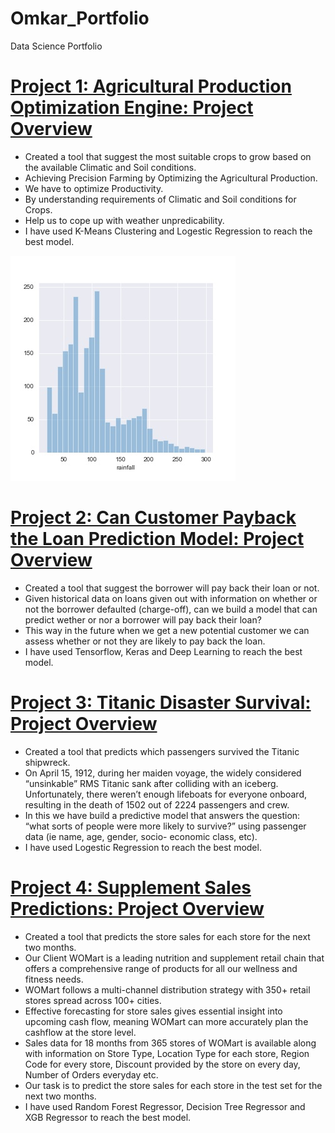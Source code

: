 # Omkar_Portfolio
Data Science Portfolio

# [Project 1: Agricultural Production Optimization Engine: Project Overview](https://github.com/omkargawade-10/Agricultural_Production_Optimization_Engine)
* Created a tool that suggest the most suitable crops to grow based on the available Climatic and Soil conditions.
* Achieving Precision Farming by Optimizing the Agricultural Production.
* We have to optimize Productivity.
* By understanding requirements of Climatic and Soil conditions for Crops.
* Help us to cope up with weather unpredicability.
* I have used K-Means Clustering and Logestic Regression to reach the best model.

![](https://github.com/omkargawade-10/Omkar_Portfolio/blob/main/images/Agriculture%20Project%20Rainfall.jpg)

# [Project 2: Can Customer Payback the Loan Prediction Model: Project Overview](https://github.com/omkargawade-10/Can_Customer_Payback_the_Loan_Prediction_Model)
* Created a tool that suggest the borrower will pay back their loan or not.
* Given historical data on loans given out with information on whether or not the borrower defaulted (charge-off), can we build a model that can predict wether or nor a borrower     will pay back their loan?
* This way in the future when we get a new potential customer we can assess whether or not they are likely to pay back the loan.
* I have used Tensorflow, Keras and Deep Learning to reach the best model.

# [Project 3: Titanic Disaster Survival: Project Overview](https://github.com/omkargawade-10/Titanic_Disaster_Survival)
* Created a tool that predicts which passengers survived the Titanic shipwreck.
* On April 15, 1912, during her maiden voyage, the widely considered “unsinkable” RMS Titanic sank after colliding with an iceberg. Unfortunately, there weren’t enough lifeboats     for everyone onboard, resulting in the death of 1502 out of 2224 passengers and crew.
* In this we have build a predictive model that answers the question: “what sorts of people were more likely to survive?” using passenger data (ie name, age, gender, socio-         economic class, etc).
* I have used Logestic Regression to reach the best model.

# [Project 4: Supplement Sales Predictions: Project Overview](https://github.com/omkargawade-10/Supplement_Sales_Predictions)
* Created a tool that predicts the store sales for each store for the next two months.
* Our Client WOMart is a leading nutrition and supplement retail chain that offers a comprehensive range of products for all our wellness and fitness needs.
* WOMart follows a multi-channel distribution strategy with 350+ retail stores spread across 100+ cities.
* Effective forecasting for store sales gives essential insight into upcoming cash flow, meaning WOMart can more accurately plan the cashflow at the store level.
* Sales data for 18 months from 365 stores of WOMart is available along with information on Store Type, Location Type for each store, Region Code for every store, Discount           provided by the store on every day, Number of Orders everyday etc.
* Our task is to predict the store sales for each store in the test set for the next two months.
* I have used Random Forest Regressor, Decision Tree Regressor and XGB Regressor to reach the best model.
